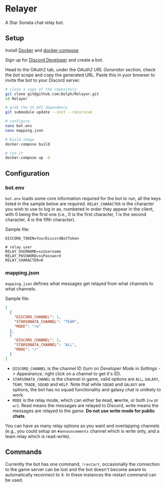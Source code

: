 # Relayer
A Star Sonata chat relay bot.

## Setup
Install [Docker](https://hub.docker.com/search?q=&type=edition&offering=community) and [docker-compose](https://docs.docker.com/compose/install/)

Sign up for [Discord Developer](https://discord.com/developers/applications) and create a bot.

Head to the OAuth2 tab, under the *OAuth2 URL Generator* section, check the *bot* scope and copy the generated URL. Paste this in yuor browser to invite the bot to your Discord server.

```bash
# clone a copy of the repository
git clone git@github.com:Delph/Relayer.git
cd Relayer

# grab the SS API dependency
git submodule update --init --recursive

# configure
nano bot.env
nano mapping.json

# build image
docker-compose build

# run it
docker-compose up -d
```

## Configuration
### bot.env
`bot.env` loads some core information required for the bot to run, all the keys listed in the sample below are required.
`RELAY_CHARACTER` is the character you wish to use to log in as, numbered in order they appear in the client, with 0 being the first one (i.e., 0 is the first character, 1 is the second character, 4 is the fifth character).

Sample file:
```
DISCORD_TOKEN=YourDiscordBotToken

# relay user
RELAY_USERNAME=ssUsername
RELAY_PASSWORD=ssPassword
RELAY_CHARACTER=0
```

### mapping.json
`mapping.json` defines what messages get relayed from what channels to what channels.

Sample file:
```json
[
  {
    "DISCORD_CHANNEL": 1,
    "STARSONATA_CHANNEL": "TEAM",
    "MODE": "rw"
  },
  {
    "DISCORD_CHANNEL": 2,
    "STARSONATA_CHANNEL": "ALL",
    "MODE": "r"
  }
]
```
* `DISCORD_CHANNEL` is the channel ID (turn on *Developer Mode* in *Settings -> Appearance*, right click on a channel to get it's ID).
* `STARSONATA_CHANEL` is the channel in game, valid options are `ALL`, `GALAXY`, `TEAM`, `TRADE`, `SQUAD` and `HELP`. Note that while `SQUAD` and `GALAXY` are options, the bot has no squad functionality and galaxy chat is unlikely to work.
* `MODE` is the relay mode, which can either be **r**ead, **w**write, or both (`rw` or `wr`). Read means the messages are relayed to Discord, write means the messages are relayed to the game. **Do not use write mode for public chats**.

You can have as many relay options as you want and overlapping channels (e.g., you could setup an `#announcements` channel which is write only, and a team relay which is read-write).

## Commands
Currently the bot has one command, `!restart`, occasionally the connection to the game server can be lost and the bot doesn't become aware to automatically reconnect to it. In these instances the restart command can be used.
